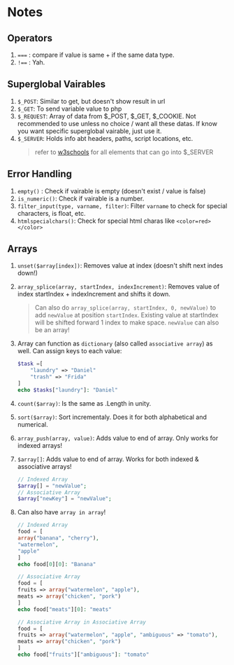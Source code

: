 # Notes

## Operators
1. `===` : compare if value is same + if the same data type.
1. `!==` : Yah.

## Superglobal Vairables
1. `$_POST`: Similar to get, but doesn't show result in url
1. `$_GET`: To send variable value to php
1. `$_REQUEST`: Array of data from $_POST, $_GET, $_COOKIE. Not recommended to use unless no choice / want all these datas. If know you want specific superglobal vairable, just use it.
1. `$_SERVER`: Holds info abt headers, paths, script locations, etc.
    > refer to [w3schools](https://www.w3schools.com/php/php_superglobals_server.asp) for all elements that can go into $_SERVER

## Error Handling
1. `empty()` : Check if vairable is empty (doesn't exist / value is false)
1. `is_numeric()`: Check if vairable is a number.
1. `filter_input(type, varname, filter)`: Filter `varname` to check for special characters, is float, etc.
1. `htmlspecialchars()`: Check for special html charas like `<color=red></color>`

## Arrays
1. `unset($array[index])`: Removes value at index (doesn't shift next indes down!)
1. `array_splice(array, startIndex, indexIncrement)`: Removes value of index startIndex + indexIncrement and shifts it down.
    > Can also do `array_splice(array, startIndex, 0, newValue)` to add `newValue` at position `startIndex`. Existing value at startIndex will be shifted forward 1 index to make space.
    `newValue` can also be an array!

1. Array can function as `dictionary` (also called `associative array`) as well. Can assign keys to each value:
    ```php
    $task =[
        "laundry" => "Daniel"
        "trash" => "Frida"
    ]
    echo $tasks["laundry"]: "Daniel"
    ```
1. `count($array)`: Is the same as .Length in unity.
1. `sort($array)`: Sort incrementaly. Does it for both alphabetical and numerical.
1. `array_push(array, value)`: Adds value to end of array. Only works for indexed arrays!
1. `$array[]`: Adds value to end of array. Works for both indexed & associative arrays!
    ```php
    // Indexed Array
    $array[] = "newValue";
    // Associative Array
    $array["newKey"] = "newValue";
    ```

1. Can also have `array in array`!
    ```php
    // Indexed Array
    food = [
    array("banana", "cherry"),
    "watermelon",
    "apple"
    ]
    echo food[0][0]: "Banana"

    // Associative Array
    food = [
    fruits => array("watermelon", "apple"),
    meats => array("chicken", "pork")
    ]
    echo food["meats"][0]: "meats"

    // Associative Array in Associative Array
    food = [
    fruits => array("watermelon", "apple", "ambiguous" => "tomato"),
    meats => array("chicken", "pork")
    ]
    echo food["fruits"]["ambiguous"]: "tomato"
    ```
